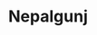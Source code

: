 ---
title: Nepalgunj
translationKey: nepalgunj
defaultDays: 0
longitude: ''
latitude: ''
draft: false
nighthalt: false
id: city
type: city
tags:
  - Cities
  - Nepalgunj
airports:
  - KEP Nepalgunj
---